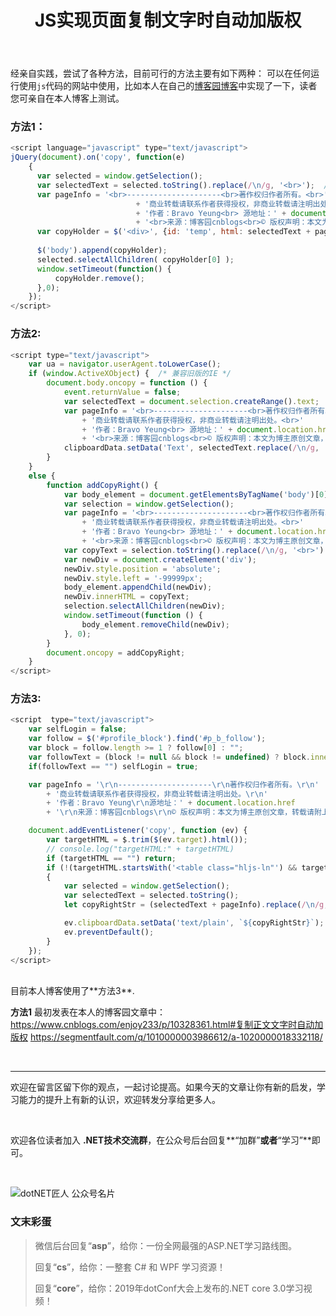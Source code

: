 ﻿---
layout: post
title: JS实现页面复制文字时自动加版权

category: it

sitemap:
  lastmod: 2019-03-04 21:01:00
  priority: 0.7
  changefreq: 'weekly'
  exclude: 'yes'

tags: [js, copyright]
excerpt: JS实现页面复制文字时自动加版权
---

经亲自实践，尝试了各种方法，目前可行的方法主要有如下两种：
可以在任何运行使用`js`代码的网站中使用，比如本人在自己的[博客园博客](https://www.cnblogs.com/enjoy233/)中实现了一下，读者您可亲自在本人博客上测试。

### 方法1：
```javascript
<script language="javascript" type="text/javascript">
jQuery(document).on('copy', function(e)
	{
	  var selected = window.getSelection();
	  var selectedText = selected.toString().replace(/\n/g, '<br>');  // Solve the line breaks conversion issue
	  var pageInfo = '<br>---------------------<br>著作权归作者所有。<br>' 
	                        + '商业转载请联系作者获得授权，非商业转载请注明出处。<br>'
	                        + '作者：Bravo Yeung<br> 源地址：' + document.location.href
	                        + '<br>来源：博客园cnblogs<br>© 版权声明：本文为博主原创文章，转载请附上博文链接！';
	  var copyHolder = $('<div>', {id: 'temp', html: selectedText + pageInfo, style: {position: 'absolute', left: '-99999px'}});
	    
	  $('body').append(copyHolder);
	  selected.selectAllChildren( copyHolder[0] );
	  window.setTimeout(function() {
	      copyHolder.remove();
	  },0);
	});
</script>
```

### 方法2:
```javascript
<script type="text/javascript">
    var ua = navigator.userAgent.toLowerCase();
    if (window.ActiveXObject) {  /* 兼容旧版的IE */
        document.body.oncopy = function () {
            event.returnValue = false;
            var selectedText = document.selection.createRange().text;
            var pageInfo = '<br>---------------------<br>著作权归作者所有。<br>'
                + '商业转载请联系作者获得授权，非商业转载请注明出处。<br>'
                + '作者：Bravo Yeung<br> 源地址：' + document.location.href
                + '<br>来源：博客园cnblogs<br>© 版权声明：本文为博主原创文章，转载请附上博文链接！';
            clipboardData.setData('Text', selectedText.replace(/\n/g, '<br>') + pageInfo);
        }
    }
    else {
        function addCopyRight() {
            var body_element = document.getElementsByTagName('body')[0];
            var selection = window.getSelection();
            var pageInfo = '<br>---------------------<br>著作权归作者所有。<br>'
                + '商业转载请联系作者获得授权，非商业转载请注明出处。<br>'
                + '作者：Bravo Yeung<br> 源地址：' + document.location.href
                + '<br>来源：博客园cnblogs<br>© 版权声明：本文为博主原创文章，转载请附上博文链接！';
            var copyText = selection.toString().replace(/\n/g, '<br>') + pageInfo;  // Solve the line breaks conversion issue
            var newDiv = document.createElement('div');
            newDiv.style.position = 'absolute';
            newDiv.style.left = '-99999px';
            body_element.appendChild(newDiv);
            newDiv.innerHTML = copyText;
            selection.selectAllChildren(newDiv);
            window.setTimeout(function () {
                body_element.removeChild(newDiv);
            }, 0);
        }
        document.oncopy = addCopyRight;
    }
</script>
```
### 方法3:
```JavaScript
<script  type="text/javascript">
    var selfLogin = false;
    var follow = $('#profile_block').find('#p_b_follow');
    var block = follow.length >= 1 ? follow[0] : "";
    var followText = (block != null && block != undefined) ? block.innerHTML : "";
    if(followText == "") selfLogin = true;

    var pageInfo = '\r\n---------------------\r\n著作权归作者所有。\r\n'
        + '商业转载请联系作者获得授权，非商业转载请注明出处。\r\n'
        + '作者：Bravo Yeung\r\n源地址：' + document.location.href
        + '\r\n来源：博客园cnblogs\r\n© 版权声明：本文为博主原创文章，转载请附上博文链接！';

    document.addEventListener('copy', function (ev) {
        var targetHTML = $.trim($(ev.target).html());
        // console.log("targetHTML:" + targetHTML)
        if (targetHTML == "") return;
        if (!(targetHTML.startsWith('<table class="hljs-ln"') && targetHTML.endsWith('</table>')) || !selfLogin)  // isLogined
        {
            var selected = window.getSelection();
            var selectedText = selected.toString();  
            let copyRightStr = (selectedText + pageInfo).replace(/\n/g, '\r\n'); // Solve the line breaks conversion issue

            ev.clipboardData.setData('text/plain', `${copyRightStr}`);
            ev.preventDefault();
        }
    });
</script>
```
<br>
目前本人博客使用了**方法3**.

**方法1** 最初发表在本人的博客园文章中：
<https://www.cnblogs.com/enjoy233/p/10328361.html#复制正文文字时自动加版权>
<https://segmentfault.com/q/1010000003986612/a-1020000018332118/>

<br>

<hr>

欢迎在留言区留下你的观点，一起讨论提高。如果今天的文章让你有新的启发，学习能力的提升上有新的认识，欢迎转发分享给更多人。

<br>

欢迎各位读者加入 **.NET技术交流群**，在公众号后台回复**“加群”**或者**“学习”**即可。


<br>

![dotNET匠人 公众号名片](https://images.cnblogs.com/cnblogs_com/enjoy233/1389971/o_qrcode_daBai.jpg)


### 文末彩蛋

> 微信后台回复“**asp**”，给你：一份全网最强的ASP.NET学习路线图。
>
>
>
> 回复“**cs**”，给你：一整套 C# 和 WPF 学习资源！
>
>
>
> 回复“**core**”，给你：2019年dotConf大会上发布的.NET core 3.0学习视频！